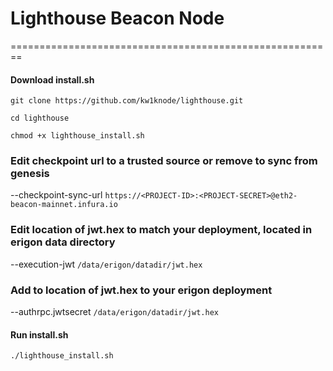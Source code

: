 # Lighthouse Beacon Node


========================================================
#### **Download install.sh**
`git clone https://github.com/kw1knode/lighthouse.git`

`cd lighthouse`

`chmod +x lighthouse_install.sh`

### **Edit checkpoint url to a trusted source or remove to sync from genesis** ###

--checkpoint-sync-url `https://<PROJECT-ID>:<PROJECT-SECRET>@eth2-beacon-mainnet.infura.io`

### **Edit location of jwt.hex to match your deployment, located in erigon data directory** ###

--execution-jwt `/data/erigon/datadir/jwt.hex`

### **Add to location of jwt.hex to your erigon deployment** ###

--authrpc.jwtsecret `/data/erigon/datadir/jwt.hex`

#### **Run install.sh**
`./lighthouse_install.sh`
